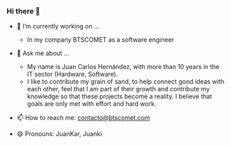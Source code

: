 ### Hi there 👋

- 🔭 I’m currently working on ...
    - In my company BTSCOMET as a software engineer
  
- 💬 Ask me about ...
    - My name is Juan Carlos Hernández, with more than 10 years in the IT sector (Hardware, Software).
    - I like to contribute my grain of sand, to help connect good ideas with each other, feel that I am part of their growth and contribute my knowledge so that these projects become a reality. I believe that goals are only met with effort and hard work.

- 📫 How to reach me: contacto@btscomet.com


- 😄 Pronouns: JuanKar, Juanki
